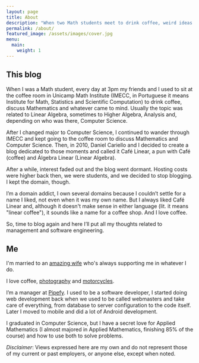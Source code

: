```yaml
---
layout: page
title: About
description: "When two Math students meet to drink coffee, weird ideas come"
permalink: /about/
featured_image: /assets/images/cover.jpg
menu:
  main:
    weight: 1
---
```


## This blog

When I was a Math student, every day at 3pm my friends and I used to sit at the
coffee room in Unicamp Math Institute (IMECC, in Portuguese it means Institute
for Math, Statistics and Scientific Computation) to drink coffee, discuss
Mathematics and whatever came to mind. Usually the topic was related to Linear
Algebra, sometimes to Higher Algebra, Analysis and, depending on who was there,
Computer Science.

After I changed major to Computer Science, I continued to wander through IMECC
and kept going to the coffee room to discuss Mathematics and Computer Science.
Then, in 2010, Daniel Cariello and I decided to create a blog dedicated to
those moments and called it Café Linear, a pun with Café (coffee) and Álgebra
Linear (Linear Algebra).

After a while, interest faded out and the blog went dormant. Hosting costs were
higher back then, we were students, and we decided to stop blogging. I kept the
domain, though.

I’m a domain addict, I own several domains because I couldn’t settle for a name
I liked, not even when it was my own name. But I always liked Café Linear and,
although it doesn't make sense in either language (lit. it means "linear
coffee"), it sounds like a name for a coffee shop. And I love coffee.

So, time to blog again and here I’ll put all my thoughts related to management
and software engineering.

## Me

I'm married to an [amazing wife](https://twitter.com/letochie) who's always
supporting me in whatever I do.

I love coffee, [photography](https://www.flickr.com/photos/douglasdrumz) and
[motorcycles](https://www.instagram.com/dkmichi).

I’m a manager at [Pipefy](https://www.pipefy.com/). I used to be a software
developer, I started doing web development back when we used to be called
webmasters and take care of everything, from database to server configuration
to the code itself. Later I moved to mobile and did a lot of Android
development.

I graduated in Computer Science, but I have a secret love for Applied
Mathematics (I almost majored in Applied Mathematics, finishing 85% of the
course) and how to use both to solve problems.

_Disclaimer_: Views expressed here are my own and do not represent those of my
current or past employers, or anyone else, except when noted.
